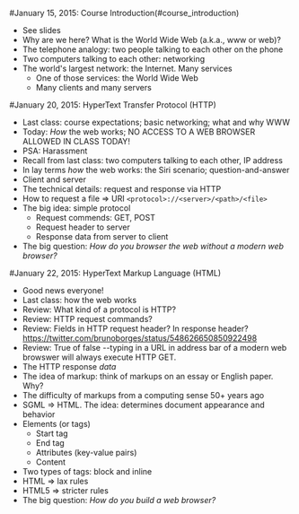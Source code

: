 #January 15, 2015: Course Introduction(#course_introduction)
* See slides
* Why are we here?  What is the World Wide Web (a.k.a., www or web)?
* The telephone analogy: two people talking to each other on the phone
* Two computers talking to each other: networking
* The world's largest network: the Internet. Many services
  - One of those services: the World Wide Web
  - Many clients and many servers

#January 20, 2015: HyperText Transfer Protocol (HTTP)
* Last class: course expectations; basic networking; what and why WWW
* Today: _How_ the web works; NO ACCESS TO A WEB BROWSER ALLOWED IN CLASS TODAY!
* PSA: Harassment
* Recall from last class: two computers talking to each other, IP address
* In lay terms _how_ the web works: the Siri scenario; question-and-answer
* Client and server
* The technical details: request and response via HTTP
* How to request a file => URI `<protocol>://<server>/<path>/<file>`
* The big idea: simple protocol
  * Request commends: GET, POST
  * Request header to server
  * Response data from server to client
* The big question: _How do you browser the web without a modern web browser?_

#January 22, 2015: HyperText Markup Language (HTML)
* Good news everyone!
* Last class: how the web works
* Review: What kind of a protocol is HTTP?
* Review: HTTP request commands?
* Review: Fields in HTTP request header?  In response header? https://twitter.com/brunoborges/status/548626650850922498
* Review: True of false --typing in a URL in address bar of a modern web browswer will always execute HTTP GET.
* The HTTP response _data_
* The idea of markup: think of markups on an essay or English paper.  Why?
* The difficulty of markups from a computing sense 50+ years ago
* SGML => HTML. The idea: determines document appearance and behavior
* Elements (or tags)
  - Start tag
  - End tag
  - Attributes (key-value pairs)
  - Content
* Two types of tags: block and inline
* HTML => lax rules
* HTML5 => stricter rules
* The big question: _How do you build a web browser?_
